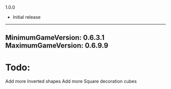1.0.0 
* Initial release


---
MinimumGameVersion: 0.6.3.1
MaximumGameVersion: 0.6.9.9
---

# Todo:
Add more Inverted shapes
Add more Square decoration cubes